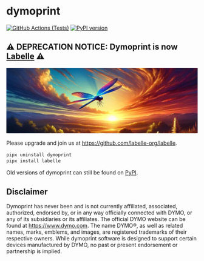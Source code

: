 # dymoprint

[![GitHub Actions (Tests)](https://github.com/computerlyrik/dymoprint/workflows/Tests/badge.svg)](https://github.com/computerlyrik/dymoprint)
[![PyPI version](https://img.shields.io/pypi/v/dymoprint.svg)](https://pypi.org/project/dymoprint/)

## :warning: **DEPRECATION NOTICE**: Dymoprint is now [Labelle](https://github.com/labelle-org/labelle) :warning:

[![dymoprint-deprecation](dymoprint-deprecation.webp)](https://github.com/labelle-org/labelle)

Please upgrade and join us at <https://github.com/labelle-org/labelle>.

```bash
pipx uninstall dymoprint
pipx install labelle
```

Old versions of dymoprint can still be found on [PyPI](https://pypi.org/project/dymoprint/#history).

## Disclaimer

Dymoprint has never been and is not currently affiliated, associated, authorized, endorsed by, or in any way officially connected with DYMO, or any of its subsidiaries or its affiliates. The official DYMO website can be found at <https://www.dymo.com>. The name DYMO®, as well as related names, marks, emblems, and images, are registered trademarks of their respective owners. While dymoprint software is designed to support certain devices manufactured by DYMO, no past or present endorsement or partnership is implied.

